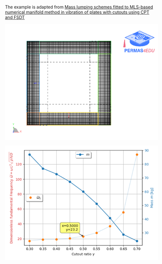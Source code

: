 The example is adapted from [Mass lumping schemes fitted to MLS-based numerical manifold method in vibration of plates with cutouts using CPT and FSDT](https://doi.org/10.1016/j.compstruct.2023.117815)

![Varying cutout](cutout.gif "Mesh morphing")

![Fundamental natural dimensionless frequency](Dimensionless_frequencies.png "Dimensionless Natural frequency for varying cutout ratio") 
